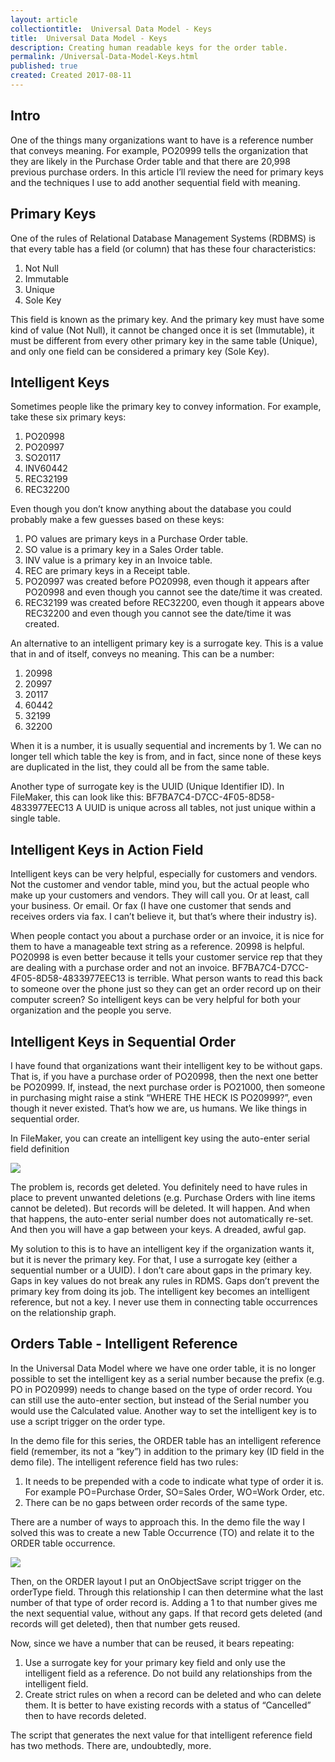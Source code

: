 ```yaml
---
layout: article
collectiontitle:  Universal Data Model - Keys
title:  Universal Data Model - Keys
description: Creating human readable keys for the order table.
permalink: /Universal-Data-Model-Keys.html
published: true
created: Created 2017-08-11
---
```

## Intro
One of the things many organizations want to have is a reference number that conveys meaning.  For example, PO20999 tells the organization that they are likely in the Purchase Order table and that there are 20,998 previous purchase orders.  In this article I’ll review the need for primary keys and the techniques I use to add another sequential field with meaning.

## Primary Keys
One of the rules of Relational Database Management Systems (RDBMS) is that every table has a field (or column) that has these four characteristics:
1. Not Null
2. Immutable
3. Unique
4. Sole Key

This field is known as the primary key.  And the primary key must have some kind of value (Not Null), it cannot be changed once it is set (Immutable), it must be different from every other primary key in the same table (Unique), and only one field can be considered a primary key (Sole Key).

## Intelligent Keys
Sometimes people like the primary key to convey information.  For example, take these six primary keys:
1. PO20998
2. PO20997
3. SO20117
4. INV60442
5. REC32199
6. REC32200

Even though you don’t know anything about the database you could probably make a few guesses based on these keys:
1. PO values are primary keys in a Purchase Order table.
2. SO value is a primary key in a Sales Order table.
3. INV value is a primary key in an Invoice table.
4. REC are primary keys in a Receipt table.
5. PO20997 was created before PO20998, even though it appears after PO20998 and even though you cannot see the date/time it was created.
6. REC32199 was created before REC32200, even though it appears above REC32200 and even though you cannot see the date/time it was created.

An alternative to an intelligent primary key is a surrogate key.  This is a value that in and of itself, conveys no meaning.  This can be a number:
1. 20998
2. 20997
3. 20117
4. 60442
5. 32199
6. 32200

When it is a number, it is usually sequential and increments by 1.  We can no longer tell which table the key is from, and in fact, since none of these keys are duplicated in the list, they could all be from the same table.

Another type of surrogate key is the UUID (Unique Identifier ID).  In FileMaker, this can look like this: 
BF7BA7C4-D7CC-4F05-8D58-4833977EEC13
A UUID is unique across all tables, not just unique within a single table.

## Intelligent Keys in Action Field
Intelligent keys can be very helpful, especially for customers and vendors.  Not the customer and vendor table, mind you, but the actual people who make up your customers and vendors.  They will call you.  Or at least, call your business.  Or email.  Or fax (I have one customer that sends and receives orders via fax.  I can’t believe it, but that’s where their industry is).

When people contact you about a purchase order or an invoice, it is nice for them to have a manageable text string as a reference.  20998 is helpful.  PO20998 is even better because it tells your customer service rep that they are dealing with a purchase order and not an invoice.  BF7BA7C4-D7CC-4F05-8D58-4833977EEC13 is terrible.  What person wants to read this back to someone over the phone just so they can get an order record up on their computer screen?  So intelligent keys can be very helpful for both your organization and the people you serve.  

## Intelligent Keys in Sequential Order
I have found that organizations want their intelligent key to be without gaps.  That is, if you have a purchase order of PO20998, then the next one better be PO20999.  If, instead, the next purchase order is PO21000, then someone in purchasing might raise a stink “WHERE THE HECK IS PO20999?”, even though it never existed.  That’s how we are, us humans.  We like things in sequential order.

In FileMaker, you can create an intelligent key using the auto-enter serial field definition

![](http://newleafdata.com/images/Intelligent_key.png)

The problem is, records get deleted.  You definitely need to have rules in place to prevent unwanted deletions (e.g. Purchase Orders with line items cannot be deleted).  But records will be deleted.  It will happen.  And when that happens, the auto-enter serial number does not automatically re-set. And then you will have a gap between your keys.  A dreaded, awful gap.

My solution to this is to have an intelligent key if the organization wants it, but it is never the primary key.  For that, I use a surrogate key (either a sequential number or a UUID).  I don’t care about gaps in the primary key.  Gaps in key values do not break any rules in RDMS.  Gaps don’t prevent the primary key from doing its job.  The intelligent key becomes an intelligent reference, but not a key.  I never use them in connecting table occurrences on the relationship graph.

## Orders Table - Intelligent Reference
In the Universal Data Model where we have one order table, it is no longer possible to set the intelligent key as a serial number because the prefix (e.g. PO in PO20999) needs to change based on the type of order record.  You can still use the auto-enter section, but instead of the Serial number you would use the Calculated value.  Another way to set the intelligent key is to use a script trigger on the order type.

In the demo file for this series, the ORDER table has an intelligent reference field (remember, its not a “key”) in addition to the primary key (ID field in the demo file).  The intelligent reference field has two rules:
1. It needs to be prepended with a code to indicate what type of order it is.  For example PO=Purchase Order, SO=Sales Order, WO=Work Order, etc.
2. There can be no gaps between order records of the same type.

There are a number of ways to approach this.  In the demo file the way I solved this was to create a new Table Occurrence (TO) and relate it to the ORDER table occurrence.

![](http://newleafdata.com/images/UniversalDataModel_RG.png)

Then, on the ORDER layout I put an OnObjectSave script trigger on the orderType field.  Through this relationship I can then determine what the last number of that type of order record is.  Adding a 1 to that number gives me the next sequential value, without any gaps.  If that record gets deleted (and records will get deleted), then that number gets reused.

Now, since we have a number that can be reused, it bears repeating:
1. Use a surrogate key for your primary key field and only use the intelligent field as a reference.  Do not build any relationships from the intelligent field.
2. Create strict rules on when a record can be deleted and who can delete them.  It is better to have existing records with a status of “Cancelled” then to have records deleted.

The script that generates the next value for that intelligent reference field has two methods.  There are, undoubtedly, more.

